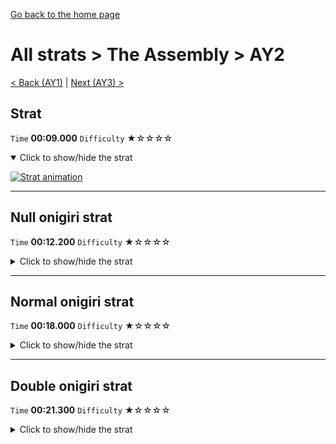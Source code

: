 [Go back to the home page](https://github.com/Doublevil/scbspeedrun)

# All strats > The Assembly > AY2

[< Back (AY1)](https://github.com/Doublevil/scbspeedrun/blob/main/levels/all_lvl/A/AY1.md) | [Next (AY3) >](https://github.com/Doublevil/scbspeedrun/blob/main/levels/all_lvl/A/AY3.md)

## Strat

`Time` **00:09.000** `Difficulty` ★☆☆☆☆
<details open>
  <summary>Click to show/hide the strat</summary>

  [![Strat animation](https://github.com/Doublevil/scbspeedrun/blob/main/media/levels/A/AY2_Strat.webp)](https://github.com/Doublevil/scbspeedrun/blob/main/media/levels/A/AY2_Strat.mp4?raw=true)
</details>

---
## Null onigiri strat

`Time` **00:12.200** `Difficulty` ★☆☆☆☆
<details>
  <summary>Click to show/hide the strat</summary>

  [![Strat animation](https://github.com/Doublevil/scbspeedrun/blob/main/media/levels/A/AY2_NullOnigiriStrat.webp)](https://github.com/Doublevil/scbspeedrun/blob/main/media/levels/A/AY2_NullOnigiriStrat.mp4?raw=true)

  **Notes**
  - Use this one if you already picked up the normal onigiri.
</details>

---
## Normal onigiri strat

`Time` **00:18.000** `Difficulty` ★☆☆☆☆
<details>
  <summary>Click to show/hide the strat</summary>

  [![Strat animation](https://github.com/Doublevil/scbspeedrun/blob/main/media/levels/A/AY2_NormalOnigiri.webp)](https://github.com/Doublevil/scbspeedrun/blob/main/media/levels/A/AY2_NormalOnigiri.mp4?raw=true)
</details>

---
## Double onigiri strat

`Time` **00:21.300** `Difficulty` ★☆☆☆☆
<details>
  <summary>Click to show/hide the strat</summary>

  [![Strat animation](https://github.com/Doublevil/scbspeedrun/blob/main/media/levels/A/AY2_DoubleOnigiriStrat.webp)](https://github.com/Doublevil/scbspeedrun/blob/main/media/levels/A/AY2_DoubleOnigiriStrat.mp4?raw=true)

  **Notes**
  - With speedhack, the strat is the same and timing is similar. Running up the walls doesn't same time.
</details>
